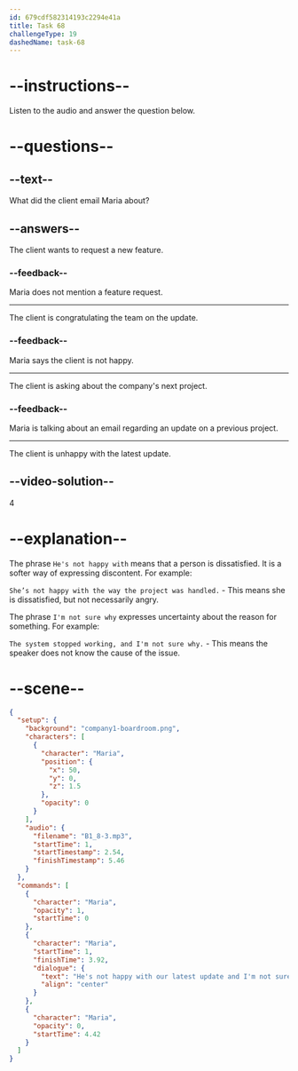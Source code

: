 ```yaml
---
id: 679cdf582314193c2294e41a
title: Task 68
challengeType: 19
dashedName: task-68
---
```


<!-- (Audio) Maria: He's not happy with our latest update and I'm not sure why. -->

# --instructions--

Listen to the audio and answer the question below.

# --questions--

## --text--

What did the client email Maria about?

## --answers--

The client wants to request a new feature.

### --feedback--

Maria does not mention a feature request.

---

The client is congratulating the team on the update.

### --feedback--

Maria says the client is not happy.

---

The client is asking about the company's next project.

### --feedback--

Maria is talking about an email regarding an update on a previous project.

---

The client is unhappy with the latest update.

## --video-solution--

4

# --explanation--

The phrase `He's not happy with` means that a person is dissatisfied. It is a softer way of expressing discontent. For example:

`She’s not happy with the way the project was handled.` - This means she is dissatisfied, but not necessarily angry.

The phrase `I'm not sure why` expresses uncertainty about the reason for something. For example:

`The system stopped working, and I'm not sure why.` - This means the speaker does not know the cause of the issue.

# --scene--

```json
{
  "setup": {
    "background": "company1-boardroom.png",
    "characters": [
      {
        "character": "Maria",
        "position": {
          "x": 50,
          "y": 0,
          "z": 1.5
        },
        "opacity": 0
      }
    ],
    "audio": {
      "filename": "B1_8-3.mp3",
      "startTime": 1,
      "startTimestamp": 2.54,
      "finishTimestamp": 5.46
    }
  },
  "commands": [
    {
      "character": "Maria",
      "opacity": 1,
      "startTime": 0
    },
    {
      "character": "Maria",
      "startTime": 1,
      "finishTime": 3.92,
      "dialogue": {
        "text": "He's not happy with our latest update and I'm not sure why.",
        "align": "center"
      }
    },
    {
      "character": "Maria",
      "opacity": 0,
      "startTime": 4.42
    }
  ]
}
```
